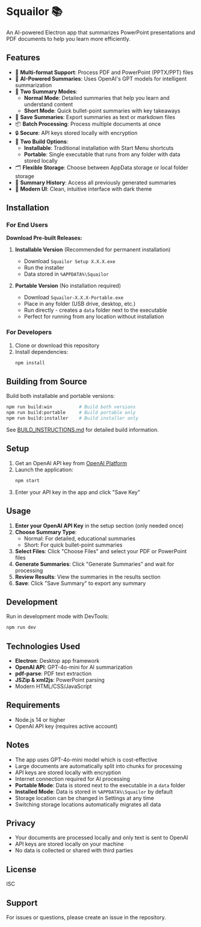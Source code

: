# Squailor 📚

An AI-powered Electron app that summarizes PowerPoint presentations and PDF documents to help you learn more efficiently.

## Features

- 📄 **Multi-format Support**: Process PDF and PowerPoint (PPTX/PPT) files
- 🤖 **AI-Powered Summaries**: Uses OpenAI's GPT models for intelligent summarization
- 📝 **Two Summary Modes**:
  - **Normal Mode**: Detailed summaries that help you learn and understand content
  - **Short Mode**: Quick bullet-point summaries with key takeaways
- 💾 **Save Summaries**: Export summaries as text or markdown files
- 📦 **Batch Processing**: Process multiple documents at once
- 🔒 **Secure**: API keys stored locally with encryption
- 💼 **Two Build Options**:
  - **Installable**: Traditional installation with Start Menu shortcuts
  - **Portable**: Single executable that runs from any folder with data stored locally
- 🗂️ **Flexible Storage**: Choose between AppData storage or local folder storage
- 📜 **Summary History**: Access all previously generated summaries
- 🎨 **Modern UI**: Clean, intuitive interface with dark theme

## Installation

### For End Users

**Download Pre-built Releases:**

1. **Installable Version** (Recommended for permanent installation)
   - Download `Squailor Setup X.X.X.exe` 
   - Run the installer
   - Data stored in `%APPDATA%\Squailor`

2. **Portable Version** (No installation required)
   - Download `Squailor-X.X.X-Portable.exe`
   - Place in any folder (USB drive, desktop, etc.)
   - Run directly - creates a `data` folder next to the executable
   - Perfect for running from any location without installation

### For Developers

1. Clone or download this repository
2. Install dependencies:
   ```bash
   npm install
   ```

## Building from Source

Build both installable and portable versions:
```bash
npm run build:win          # Build both versions
npm run build:portable     # Build portable only
npm run build:installer    # Build installer only
```

See [BUILD_INSTRUCTIONS.md](BUILD_INSTRUCTIONS.md) for detailed build information.

## Setup

1. Get an OpenAI API key from [OpenAI Platform](https://platform.openai.com/api-keys)
2. Launch the application:
   ```bash
   npm start
   ```
3. Enter your API key in the app and click "Save Key"

## Usage

1. **Enter your OpenAI API Key** in the setup section (only needed once)
2. **Choose Summary Type**:
   - Normal: For detailed, educational summaries
   - Short: For quick bullet-point summaries
3. **Select Files**: Click "Choose Files" and select your PDF or PowerPoint files
4. **Generate Summaries**: Click "Generate Summaries" and wait for processing
5. **Review Results**: View the summaries in the results section
6. **Save**: Click "Save Summary" to export any summary

## Development

Run in development mode with DevTools:
```bash
npm run dev
```

## Technologies Used

- **Electron**: Desktop app framework
- **OpenAI API**: GPT-4o-mini for AI summarization
- **pdf-parse**: PDF text extraction
- **JSZip & xml2js**: PowerPoint parsing
- Modern HTML/CSS/JavaScript

## Requirements

- Node.js 14 or higher
- OpenAI API key (requires active account)

## Notes

- The app uses GPT-4o-mini model which is cost-effective
- Large documents are automatically split into chunks for processing
- API keys are stored locally with encryption
- Internet connection required for AI processing
- **Portable Mode**: Data is stored next to the executable in a `data` folder
- **Installed Mode**: Data is stored in `%APPDATA%\Squailor` by default
- Storage location can be changed in Settings at any time
- Switching storage locations automatically migrates all data

## Privacy

- Your documents are processed locally and only text is sent to OpenAI
- API keys are stored locally on your machine
- No data is collected or shared with third parties

## License

ISC

## Support

For issues or questions, please create an issue in the repository.
